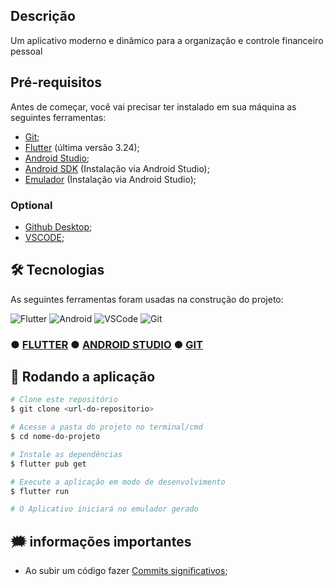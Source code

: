 

## Descrição

Um aplicativo moderno e dinâmico para a organização e controle financeiro pessoal

## Pré-requisitos

Antes de começar, você vai precisar ter instalado em sua máquina as seguintes ferramentas:
- [Git](https://git-scm.com);
- [Flutter](https://docs.flutter.dev/get-started/install) (última versão 3.24);
- [Android Studio](https://developer.android.com/studio);
- [Android SDK](https://developer.android.com/studio?gclid=Cj0KCQjwpompBhDZARIsAFD_Fp80R_axKqICpIGwLkF7Ch_KCFe6KTJ4Pvc4IaKs93w_ZkxU_aFZyJsaAmS_EALw_wcB&gclsrc=aw.ds) (Instalação via Android Studio);
- [Emulador](https://developer.android.com/studio/run/emulator?hl=pt-br#avd) (Instalação via Android Studio);

### Optional
- [Github Desktop](https://desktop.github.com/);
- [VSCODE](https://code.visualstudio.com/);

## 🛠 Tecnologias

As seguintes ferramentas foram usadas na construção do projeto:

![Flutter](https://img.shields.io/badge/Flutter-02569B?style=for-the-badge&logo=flutter&logoColor=white)
![Android](https://img.shields.io/badge/Android-3DDC84?style=for-the-badge&logo=android&logoColor=white)
![VSCode](https://img.shields.io/badge/Visual_Studio-0078d7?style=for-the-badge&logo=visual%20studio&logoColor=white)
![Git](https://img.shields.io/badge/Git-F05032?style=for-the-badge&logo=git&logoColor=white)

### ● [FLUTTER](https://docs.flutter.dev) ● [ANDROID STUDIO](https://developer.android.com/studio) ● [GIT](https://git-scm.com/)

## 🎲 Rodando a aplicação

```bash
# Clone este repositório
$ git clone <url-do-repositorio> 

# Acesse a pasta do projeto no terminal/cmd
$ cd nome-do-projeto

# Instale as dependências
$ flutter pub get

# Execute a aplicação em modo de desenvolvimento
$ flutter run

# O Aplicativo iniciará no emulador gerado
```

## 🗯️ informações importantes

- Ao subir um código fazer [Commits significativos](https://www.gitkraken.com/learn/git/best-practices/git-commit-message);